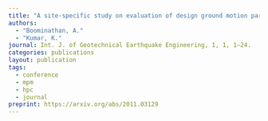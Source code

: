 ```yaml
---
title: "A site‑specific study on evaluation of design ground motion parameters"
authors: 
  - "Boominathan, A."
  - "Kumar, K."
journal: Int. J. of Geotechnical Earthquake Engineering, 1, 1, 1–24.
categories: publications
layout: publication
tags:
  - conference
  - mpm
  - hpc
  - journal
preprint: https://arxiv.org/abs/2011.03129
---
```


